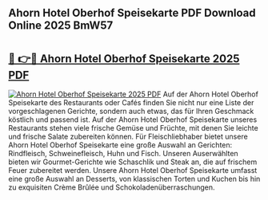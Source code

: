 ## Ahorn Hotel Oberhof Speisekarte PDF Download Online 2025 BmW57

# <h2><a href="http://gcaij6n.nevu.top/?p=Ahorn+Hotel+Oberhof+Speisekarte">🔗 👉🔴 Ahorn Hotel Oberhof Speisekarte 2025 PDF</a></h2>

[![Ahorn Hotel Oberhof Speisekarte 2025 PDF](https://i.imgur.com/dBaPXMq.png)](http://gcaij6n.nevu.top/?p=Ahorn+Hotel+Oberhof+Speisekarte)
Auf der Ahorn Hotel Oberhof Speisekarte des Restaurants oder Cafés finden Sie nicht nur eine Liste der vorgeschlagenen Gerichte, sondern auch etwas, das für Ihren Geschmack köstlich und passend ist. Auf der Ahorn Hotel Oberhof Speisekarte unseres Restaurants stehen viele frische Gemüse und Früchte, mit denen Sie leichte und frische Salate zubereiten können. Für Fleischliebhaber bietet unsere Ahorn Hotel Oberhof Speisekarte eine große Auswahl an Gerichten: Rindfleisch, Schweinefleisch, Huhn und Fisch. Unseren Auserwählten bieten wir Gourmet-Gerichte wie Schaschlik und Steak an, die auf frischem Feuer zubereitet werden. Unsere Ahorn Hotel Oberhof Speisekarte umfasst eine große Auswahl an Desserts, von klassischen Torten und Kuchen bis hin zu exquisiten Crème Brûlée und Schokoladenüberraschungen.
